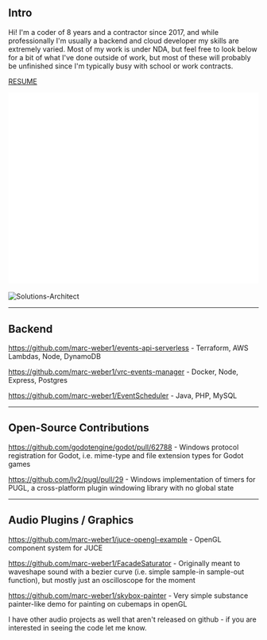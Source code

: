 ## Intro



Hi! I'm a coder of 8 years and a contractor since 2017, and while professionally I'm usually a backend and cloud developer my skills are extremely varied. Most of my work is under NDA, but feel free to look below for a bit of what I've done outside of work, but most of these will probably be unfinished since I'm typically busy with school or work contracts.

[RESUME](/Resume2023.pdf)

![Metrics](/metrics.svg)

![Solutions-Architect](https://images.credly.com/size/340x340/images/0e284c3f-5164-4b21-8660-0d84737941bc/image.png)

---


## Backend

https://github.com/marc-weber1/events-api-serverless - Terraform, AWS Lambdas, Node, DynamoDB

https://github.com/marc-weber1/vrc-events-manager - Docker, Node, Express, Postgres

https://github.com/marc-weber1/EventScheduler - Java, PHP, MySQL

---


## Open-Source Contributions

https://github.com/godotengine/godot/pull/62788 - Windows protocol registration for Godot, i.e. mime-type and file extension types for Godot games

https://github.com/lv2/pugl/pull/29 - Windows implementation of timers for PUGL, a cross-platform plugin windowing library with no global state

---

## Audio Plugins / Graphics

https://github.com/marc-weber1/juce-opengl-example - OpenGL component system for JUCE

https://github.com/marc-weber1/FacadeSaturator - Originally meant to waveshape sound with a bezier curve (i.e. simple sample-in sample-out function), but mostly just an oscilloscope for the moment

https://github.com/marc-weber1/skybox-painter - Very simple substance painter-like demo for painting on cubemaps in openGL

I have other audio projects as well that aren't released on github - if you are interested in seeing the code let me know.